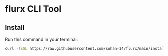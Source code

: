 # flurx CLI Tool

## Install

Run this command in your terminal:

```bash
curl -fsSL https://raw.githubusercontent.com/sohan-14/flurx/main/install.sh | bash

